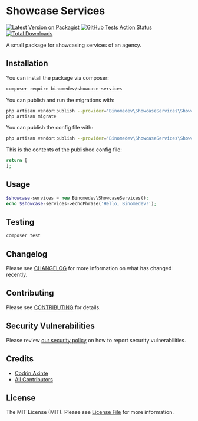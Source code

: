 # Showcase Services
[![Latest Version on Packagist](https://img.shields.io/packagist/v/binomedev/showcase-services.svg?style=flat-square)](https://packagist.org/packages/binomedev/showcase-services)
[![GitHub Tests Action Status](https://img.shields.io/github/workflow/status/binomedev/showcase-services/run-tests?label=tests)](https://github.com/binomedev/showcase-services/actions?query=workflow%3ATests+branch%3Amaster)
[![Total Downloads](https://img.shields.io/packagist/dt/binomedev/showcase-services.svg?style=flat-square)](https://packagist.org/packages/binomedev/showcase-services)


A small package for showcasing services of an agency.

## Installation

You can install the package via composer:

```bash
composer require binomedev/showcase-services
```

You can publish and run the migrations with:

```bash
php artisan vendor:publish --provider="Binomedev\ShowcaseServices\ShowcaseServicesServiceProvider" --tag="showcase-services-migrations"
php artisan migrate
```

You can publish the config file with:
```bash
php artisan vendor:publish --provider="Binomedev\ShowcaseServices\ShowcaseServicesServiceProvider" --tag="showcase-services-config"
```

This is the contents of the published config file:

```php
return [
];
```

## Usage

```php
$showcase-services = new Binomedev\ShowcaseServices();
echo $showcase-services->echoPhrase('Hello, Binomedev!');
```

## Testing

```bash
composer test
```

## Changelog

Please see [CHANGELOG](CHANGELOG.md) for more information on what has changed recently.

## Contributing

Please see [CONTRIBUTING](.github/CONTRIBUTING.md) for details.

## Security Vulnerabilities

Please review [our security policy](../../security/policy) on how to report security vulnerabilities.

## Credits

- [Codrin Axinte](https://github.com/codrin-axinte)
- [All Contributors](../../contributors)

## License

The MIT License (MIT). Please see [License File](LICENSE.md) for more information.

